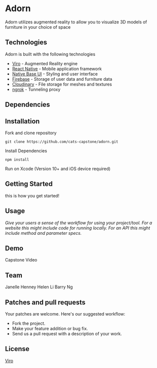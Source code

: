 # Adorn

Adorn utilizes augmented reality to allow you to visualize 3D models of furniture in your choice of space

## Technologies

Adorn is built with the following technologies

- [Viro](https://docs.viromedia.com/docs/) - Augmented Reality engine
- [React Native](https://facebook.github.io/react-native/) - Mobile application framework
- [Native Base UI](https://nativebase.io/) - Styling and user interface
- [Firebase](http://firebase.google.com/docs) - Storage of user data and furniture data
- [Cloudinary](https://cloudinary.com/documentation) - File storage for meshes and textures
- [ngrok](https://ngrok.com/docs) - Tunneling proxy

## Dependencies

## Installation

Fork and clone repository

 `git clone https://github.com/cats-capstone/adorn.git`
 
 Install Dependencies
 
 `npm install`
 
 Run on Xcode (Version 10+ and iOS device required)
 
 ## Getting Started
 
 this is how you get started!
 
 ## Usage

*Give your users a sense of the workflow for using your project/tool.*
*For a website this might include code for running locally.*
*For an API this might include method and parameter specs.*

## Demo

Capstone Video

## Team
Janelle Henney
Helen Li
Barry Ng

## Patches and pull requests

Your patches are welcome. Here's our suggested workflow:
 
* Fork the project.
* Make your feature addition or bug fix.
* Send us a pull request with a description of your work.
 
 ## License
 
 [Viro](https://docs.viromedia.com/docs/license)
